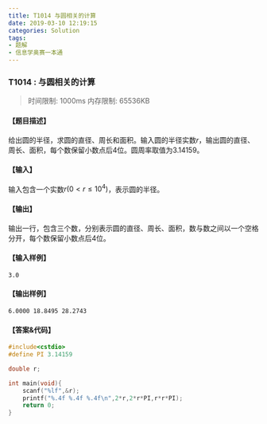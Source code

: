 ```yaml
---
title: T1014 与圆相关的计算
date: 2019-03-10 12:19:15
categories: Solution
tags:
- 题解
- 信息学奥赛一本通
---
```


### T1014 : 与圆相关的计算

> 时间限制: $1000 \text{ms}$ 内存限制: $65536 \text{KB}$

<!-- more -->

#### 【题目描述】

给出圆的半径，求圆的直径、周长和面积。输入圆的半径实数$r$，输出圆的直径、周长、面积，每个数保留小数点后$4$位。圆周率取值为$3.14159$。

#### 【输入】

输入包含一个实数$r(0 < r \leq 10^{4})$，表示圆的半径。

#### 【输出】

输出一行，包含三个数，分别表示圆的直径、周长、面积，数与数之间以一个空格分开，每个数保留小数点后$4$位。

#### 【输入样例】

```
3.0
```

#### 【输出样例】

```
6.0000 18.8495 28.2743
```

#### 【答案&代码】

```cpp
#include<cstdio>
#define PI 3.14159

double r;

int main(void){
    scanf("%lf",&r);
    printf("%.4f %.4f %.4f\n",2*r,2*r*PI,r*r*PI);
    return 0;
}
```
